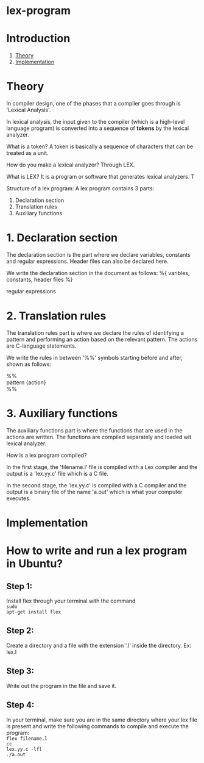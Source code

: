 # lex-program
# Introduction
1. <a href="#theory">Theory</a>
2. <a href="#implementation">Implementation</a>

# <a id="theory">Theory</a>
In compiler design, one of the phases that a compiler goes through is 'Lexical Analysis'.

In lexical analysis, the input given to the compiler (which is a high-level language program) is converted into a sequence of **tokens** by the lexical analyzer.

What is a token?
A token is basically a sequence of characters that can be treated as a unit.

How do you make a lexical analyzer?
Through LEX.

What is LEX?
It is a program or software that generates lexical analyzers. T

Structure of a lex program:
A lex program contains 3 parts:
1. Declaration section
2. Translation rules
3. Auxiliary functions

# 1. Declaration section
The declaration section is the part where we declare variables, constants and regular expressions. Header files can also be declared here.

We write the declaration section in the document as follows:
%{
  varibles, constants, header files
%}

regular expressions

# 2. Translation rules
The translation rules part is where we declare the rules of identifying a pattern and performing an action based on the relevant pattern. The actions are C-language statements.

We write the rules in between '%%' symbols starting before and after, shown as follows: <br>

%% <br>
pattern {action} <br>
%% <br>

# 3. Auxiliary functions
The auxiliary functions part is where the functions that are used in the actions are written. The functions are compiled separately and loaded wit lexical analyzer.

How is a lex program compiled?

In the first stage, the 'filename.l' file is compiled with a Lex compiler and the output is a 'lex.yy.c' file which is a C file.

In the second stage, the 'lex.yy.c' is compiled with a C compiler and the output is a binary file of the name 'a.out' which is what your computer executes.

# <a id="implementation">Implementation</a>

# How to write and run a lex program in Ubuntu?

## Step 1:
Install flex through your terminal with the command <br>
<code>sudo apt-get install flex</code>

## Step 2:
Create a directory and a file with the extension '.l' inside the directory.
Ex: lex.l

## Step 3:
Write out the program in the file and save it.

## Step 4:
In your terminal, make sure you are in the same directory where your lex file is present and write the following commands to compile and execute the program:<br>
<code>flex filename.l</code> <br>
<code>cc lex.yy.c -lfl</code><br>
<code>./a.out</code>
